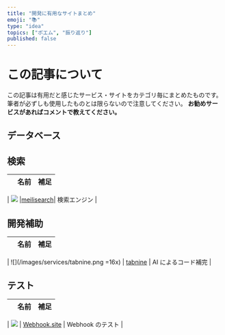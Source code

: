 ```yaml
---
title: "開発に有用なサイトまとめ"
emoji: "📚"
type: "idea"
topics: ["ポエム", "振り返り"]
published: false
---
```


# この記事について

この記事は有用だと感じたサービス・サイトをカテゴリ毎にまとめたものです。筆者が必ずしも使用したものとは限らないので注意してください。
**お勧めサービスがあればコメントで教えてください。**

## データベース

## 検索

|     | 名前 | 補足 |
| --- | ---- | ---- |

| ![](https://t2.gstatic.com/faviconV2?client=SOCIAL&url=https://www.meilisearch.com/&size=16) |[meilisearch](https://www.meilisearch.com/)| 検索エンジン |

## 開発補助

|     | 名前 | 補足 |
| --- | ---- | ---- |

| ![](/images/services/tabnine.png =16x) | [tabnine](https://www.tabnine.com/) | AI によるコード補完 |

## テスト

|     | 名前 | 補足 |
| --- | ---- | ---- |

| ![](https://t2.gstatic.com/faviconV2?client=SOCIAL&url=https://webhook.site/&size=16) | [Webhook.site](https://webhook.site/) | Webhook のテスト |
